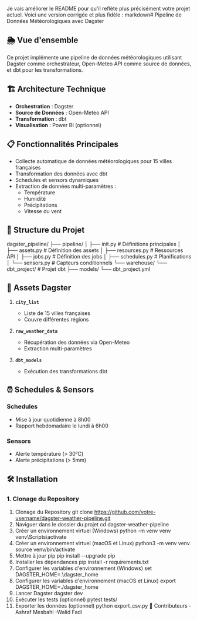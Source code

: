 Je vais améliorer le README pour qu'il reflète plus précisément votre projet actuel. Voici une version corrigée et plus fidèle :
markdown# Pipeline de Données Météorologiques avec Dagster

## 🌦️ Vue d'ensemble
Ce projet implémente une pipeline de données météorologiques utilisant Dagster comme orchestrateur, Open-Meteo API comme source de données, et dbt pour les transformations.

## 🏗️ Architecture Technique
- **Orchestration** : Dagster
- **Source de Données** : Open-Meteo API
- **Transformation** : dbt
- **Visualisation** : Power BI (optionnel)

## 📋 Fonctionnalités Principales

- Collecte automatique de données météorologiques pour 15 villes françaises
- Transformation des données avec dbt
- Schedules et sensors dynamiques
- Extraction de données multi-paramètres :
  * Température
  * Humidité
  * Précipitations
  * Vitesse du vent

## 📂 Structure du Projet
dagster_pipeline/
├── pipeline/
│   ├── init.py         # Définitions principales
│   ├── assets.py           # Définition des assets
│   ├── resources.py        # Ressources API
│   ├── jobs.py             # Définition des jobs
│   ├── schedules.py        # Planifications
│   └── sensors.py          # Capteurs conditionnels
└── warehouse/
└── dbt_project/        # Projet dbt
├── models/
└── dbt_project.yml

## 🚀 Assets Dagster

1. **`city_list`**
   - Liste de 15 villes françaises
   - Couvre différentes régions

2. **`raw_weather_data`**
   - Récupération des données via Open-Meteo
   - Extraction multi-paramètres

3. **`dbt_models`**
   - Exécution des transformations dbt

## ⏰ Schedules & Sensors

### Schedules
- Mise à jour quotidienne à 8h00
- Rapport hebdomadaire le lundi à 6h00

### Sensors
- Alerte température (> 30°C)
- Alerte précipitations (> 5mm)


## 🛠 Installation

### 1. Clonage du Repository
1. Clonage du Repository
git clone https://github.com/votre-username/dagster-weather-pipeline.git
2. Naviguer dans le dossier du projet
cd dagster-weather-pipeline
3. Créer un environnement virtuel (Windows)
python -m venv venv
venv\Scripts\activate
3. Créer un environnement virtuel (macOS et Linux)
python3 -m venv venv
source venv/bin/activate
4. Mettre à jour pip
pip install --upgrade pip
5. Installer les dépendances
pip install -r requirements.txt
6. Configurer les variables d'environnement (Windows)
set DAGSTER_HOME=.\dagster_home
6. Configurer les variables d'environnement (macOS et Linux)
export DAGSTER_HOME=./dagster_home
7. Lancer Dagster
dagster dev
8. Exécuter les tests (optionnel)
pytest tests/
9. Exporter les données (optionnel)
python export_csv.py
👥 Contributeurs
-Ashraf Mesbahi
-Walid Fadi
